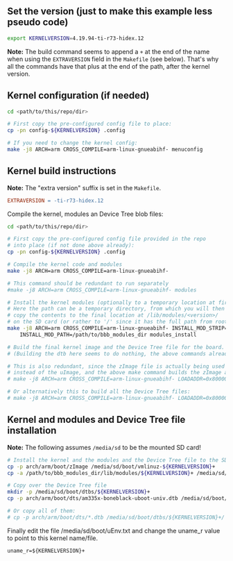 ## Set the version (just to make this example less pseudo code)
```bash
export KERNELVERSION=4.19.94-ti-r73-hidex.12
````

**Note:** The build command seems to append a `+` at the end of the name when using the
`EXTRAVERSION` field in the `Makefile` (see below). That's why all the commands have that
plus at the end of the path, after the kernel version.

## Kernel configuration (if needed)

```bash
cd <path/to/this/repo/dir>

# First copy the pre-configured config file to place:
cp -pn config-${KERNELVERSION} .config

# If you need to change the kernel config:
make -j8 ARCH=arm CROSS_COMPILE=arm-linux-gnueabihf- menuconfig
```

## Kernel build instructions

**Note:** The "extra version" suffix is set in the `Makefile`.
```Makefile
EXTRAVERSION = -ti-r73-hidex.12
```

Compile the kernel, modules an Device Tree blob files:

```bash
cd <path/to/this/repo/dir>

# First copy the pre-configured config file provided in the repo
# into place (if not done above already):
cp -pn config-${KERNELVERSION} .config

# Compile the kernel code and modules
make -j8 ARCH=arm CROSS_COMPILE=arm-linux-gnueabihf-

# This command should be redundant to run separately
#make -j8 ARCH=arm CROSS_COMPILE=arm-linux-gnueabihf- modules

# Install the kernel modules (optionally to a temporary location at first).
# Here the path can be a temporary directory, from which you will then
# copy the contents to the final location at /lib/modules/<version>/
# on the SD card (or rather to '/' since it has the full path from root inside the directory).
make -j8 ARCH=arm CROSS_COMPILE=arm-linux-gnueabihf- INSTALL_MOD_STRIP=1\
    INSTALL_MOD_PATH=/path/to/bbb_modules_dir modules_install

# Build the final kernel image and the Device Tree file for the board.
# (Building the dtb here seems to do nothing, the above commands already built all of them.)

# This is also redundant, since the zImage file is actually being used
# instead of the uImage, and the above make command builds the zImage already.
# make -j8 ARCH=arm CROSS_COMPILE=arm-linux-gnueabihf- LOADADDR=0x80000000 uImage am335x-boneblack-uboot-univ.dtb

# Or alternatively this to build all the Device Tree files:
# make -j8 ARCH=arm CROSS_COMPILE=arm-linux-gnueabihf- LOADADDR=0x80000000 uImage dtbs
```

## Kernel and modules and Device Tree file installation

**Note:** The following assumes `/media/sd` to be the mounted SD card!

```bash
# Install the kernel and the modules and the Device Tree file to the SD card.
cp -p arch/arm/boot/zImage /media/sd/boot/vmlinuz-${KERNELVERSION}+
cp -a /path/to/bbb_modules_dir/lib/modules/${KERNELVERSION}+ /media/sd/lib/modules/

# Copy over the Device Tree file
mkdir -p /media/sd/boot/dtbs/${KERNELVERSION}+
cp -p arch/arm/boot/dts/am335x-boneblack-uboot-univ.dtb /media/sd/boot/dtbs/${KERNELVERSION}+/

# Or copy all of them:
# cp -p arch/arm/boot/dts/*.dtb /media/sd/boot/dtbs/${KERNELVERSION}+/
```

Finally edit the file /media/sd/boot/uEnv.txt and change the uname_r value to point to this kernel name/file.
```
uname_r=${KERNELVERSION}+
```
